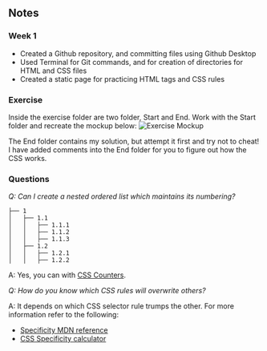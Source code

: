## Notes
### Week 1
- Created a Github repository, and committing files using Github Desktop
- Used Terminal for Git commands, and for creation of directories for HTML and CSS files
- Created a static page for practicing HTML tags and CSS rules

### Exercise  
Inside the exercise folder are two folder, Start and End. Work with the Start folder and recreate the mockup below: 
![Exercise Mockup](exercise/screnshot.png?raw=true "Exercise Mockup")

The End folder contains my solution, but attempt it first and try not to cheat! I have added comments into the End folder for you to figure out how the CSS works.

### Questions  
*Q: Can I create a nested ordered list which maintains its numbering?*
```
├── 1
│   ├── 1.1
│   │   ├── 1.1.1
│   │   ├── 1.1.2
│   │   ├── 1.1.3
│   ├── 1.2
│   │   ├── 1.2.1
│   │   ├── 1.2.2
```
A: Yes, you can with [CSS Counters](https://developer.mozilla.org/en-US/docs/Web/CSS/CSS_Lists_and_Counters/Using_CSS_counters).

*Q: How do you know which CSS rules will overwrite others?*  

A: It depends on which CSS selector rule trumps the other. For more information refer to the following:
- [Specificity MDN reference](https://developer.mozilla.org/en/docs/Web/CSS/Specificity#How_is_it_calculated)
- [CSS Specificity calculator](http://specificity.keegan.st/)
